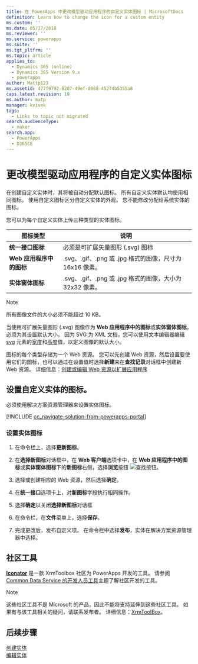 ```yaml
---
title: 在 PowerApps 中更改模型驱动应用程序的自定义实体图标 | MicrosoftDocs
definition: Learn how to change the icon for a custom entity
ms.custom: ''
ms.date: 05/17/2018
ms.reviewer: ''
ms.service: powerapps
ms.suite: ''
ms.tgt_pltfrm: ''
ms.topic: article
applies_to:
  - Dynamics 365 (online)
  - Dynamics 365 Version 9.x
  - powerapps
author: Mattp123
ms.assetid: 477f9792-8207-49ef-8968-45274b5355a8
caps.latest.revision: 19
ms.author: matp
manager: kvivek
tags:
  - Links to topic not migrated
search.audienceType:
  - maker
search.app:
  - PowerApps
  - D365CE
---
```

# <a name="change-model-driven-app-custom-entity-icons"></a>更改模型驱动应用程序的自定义实体图标 

在创建自定义实体时，其将被自动分配默认图标。 所有自定义实体默认均使用相同图标。 使用自定义图标区分自定义实体的外观。 您不能修改分配给系统实体的图标。  
  
 您可以为每个自定义实体上传三种类型的实体图标。 

|图标类型  |说明  |
|---------|---------|
|**统一接口图标**|必须是可扩展矢量图形 (.svg) 图标 |
|**Web 应用程序中的图标**|.svg、.gif、.png 或 .jpg 格式的图像，尺寸为 16x16 像素。|
|**实体窗体图标**|.svg、.gif、.png 或 .jpg 格式的图像，大小为 32x32 像素。|

> [!NOTE]
> 所有图像文件的大小必须不能超过 10 KB。
>
> 当使用可扩展矢量图形 (.svg) 图像作为 **Web 应用程序中的图标**或**实体窗体图标**，必须为其设置默认大小。 因为 SVG 为 XML 文档，您可以使用文本编辑器编辑 [svg](https://developer.mozilla.org/docs/Web/SVG/Element/svg) 元素的[宽度](https://developer.mozilla.org/docs/Web/SVG/Attribute/width)和[高度](https://developer.mozilla.org/docs/Web/SVG/Attribute/height)值，以定义图像的默认大小。

图标的每个类型存储为一个 Web 资源。 您可以先创建 Web 资源，然后设置要使用它们的图标，也可以通过在设置值时选择**新建**来在**查找记录**对话框中创建新 Web 资源。 详细信息：[创建或编辑 Web 资源以扩展应用程序](create-edit-web-resources.md)

## <a name="set-the-icons-for-a-custom-entity"></a>设置自定义实体的图标。

必须使用解决方案资源管理器来设置实体图标。

[!INCLUDE [cc_navigate-solution-from-powerapps-portal](../../includes/cc_navigate-solution-from-powerapps-portal.md)]

### <a name="set-entity-icons"></a>设置实体图标

1. 在命令栏上，选择**更新图标**。  
  
2. 在**选择新图标**对话框中，在 **Web 客户端**选项卡中，在 **Web 应用程序中的图标**或**实体窗体图标**下的**新图标**右侧，选择**浏览**按钮 ![查找按钮](media/lookup-button-4.gif)。
3. 选择或创建相应的 Web 资源，然后选择**确定**。 
4. 在**统一接口**选项卡上，对**新图标**字段执行相同操作。
5. 选择**确定**以关闭**选择新图标**对话框
6. 在命令栏，在**文件**菜单上，选择**保存**。  
7. 完成更改后，发布自定义项。 在命令栏中选择**发布**，实体在解决方案资源管理器中选择。
  
## <a name="community-tools"></a>社区工具

**[Iconator](https://www.xrmtoolbox.com/plugins/MscrmTools.Iconator/)** 是一款 XrmToolbox 社区为 PowerApps 开发的工具。 请参阅 [Common Data Service 的开发人员工具](/powerapps/developer/common-data-service/developer-tools)主题了解社区开发的工具。

> [!NOTE]
> 这些社区工具不是 Microsoft 的产品，因此不能将支持延伸到这些社区工具。 如果有与该工具相关的疑问，请联系发布者。 详细信息：[XrmToolBox](https://www.xrmtoolbox.com)。

## <a name="next-steps"></a>后续步骤  
[创建实体](../common-data-service/create-edit-entities.md)<br />
[编辑实体](../common-data-service/edit-entities.md)
